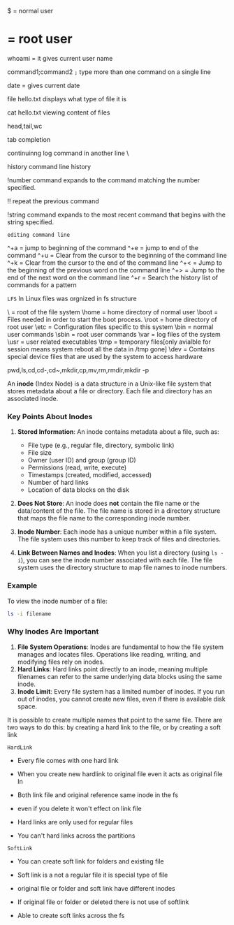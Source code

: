 $ = normal user
# = root user

whoami = it gives current user name

command1;command2  `;` type more than one command on a single line

date = gives current date

file hello.txt displays what type of file it is

cat hello.txt  viewing content of files

head,tail,wc

tab completion

continuinng log command in another line \

history command line history

!number command expands to the command matching the number specified.

!! repeat the previous command

!string command expands to the most recent command that begins with the string specified.

`editing command line`

^+a = jump to beginning of the command
^+e = jump to end of the command
^+u = Clear from the cursor to the beginning of the command line
^+k = Clear from the cursor to the end of the command line
^+< = Jump to the beginning of the previous word on the command line
^+> = Jump to the end of the next word on the command line
^+r = Search the history list of commands for a pattern

`LFS`
In Linux files was orgnized in fs structure

\      = root of the file system
\home  = home directory of normal user
\boot  = Files needed in order to start the boot process.
\root  = home directory of root user
\etc   = Configuration files specific to this system
\bin   = normal user commands
\sbin  = root user commands
\var   = log files of the system
\usr   = user related executables
\tmp   = temporary files[only avialble for session means system reboot all the data in /tmp gone]
\dev   = Contains special device files that are used by the system to access hardware


pwd,ls,cd,cd-,cd~,mkdir,cp,mv,rm,rmdir,mkdir -p

An **inode** (Index Node) is a data structure in a Unix-like file system that stores metadata about a file or directory. Each file and directory has an associated inode.


### Key Points About Inodes
1. **Stored Information**: An inode contains metadata about a file, such as:
   - File type (e.g., regular file, directory, symbolic link)
   - File size
   - Owner (user ID) and group (group ID)
   - Permissions (read, write, execute)
   - Timestamps (created, modified, accessed)
   - Number of hard links
   - Location of data blocks on the disk

2. **Does Not Store**: An inode does **not** contain the file name or the data/content of the file. The file name is stored in a directory structure that maps the file name to the corresponding inode number.

3. **Inode Number**: Each inode has a unique number within a file system. The file system uses this number to keep track of files and directories.

4. **Link Between Names and Inodes**: When you list a directory (using `ls -i`), you can see the inode number associated with each file. The file system uses the directory structure to map file names to inode numbers.

### Example
To view the inode number of a file:
```bash
ls -i filename
```

### Why Inodes Are Important
1. **File System Operations**: Inodes are fundamental to how the file system manages and locates files. Operations like reading, writing, and modifying files rely on inodes.
2. **Hard Links**: Hard links point directly to an inode, meaning multiple filenames can refer to the same underlying data blocks using the same inode.
3. **Inode Limit**: Every file system has a limited number of inodes. If you run out of inodes, you cannot create new files, even if there is available disk space.

It is possible to create multiple names that point to the same file. There are two ways to do this: by
creating a hard link to the file, or by creating a soft link

`HardLink`
- Every file comes with one hard link
- When you create new hardlink to original file even it acts as original file
  ln <name> <originalfile>

- Both link file and original reference same inode in the fs
- even if you delete it won't effect on link file

- Hard links are only used for regular files
- You can't hard links across the partitions

`SoftLink`

- You can create soft link for folders and existing file
- Soft link is a not a regular file it is special type of file

- original file or folder and soft link have different inodes

- If original file or folder or deleted there is not use of softlink

- Able to create soft links across the fs
